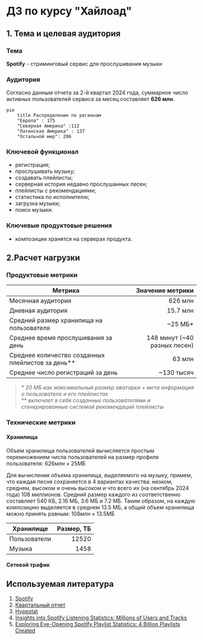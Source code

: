 # ДЗ по курсу "Хайлоад"
## 1. Тема и целевая аудитория
### Тема
**Spotify** - стриминговый сервис для прослушивания музыки  
### Аудитория 
Согласно данным отчета за 2-й квартал 2024 года, суммарное число активных пользователей сервиса за месяц составляет **626 млн**.
```mermaid
pie
    title Распределение по регионам
    "Европа" : 175
    "Северная Америка" :112
    "Латинская Америка" : 137
    "Остальной мир": 206 
```
### Ключевой функционал
* регистрация;
* прослушивать музыку;
* создавать плейлисты;
* серверная история недавно прослушанных песен;
* плейлисты с рекомендациями;
* статистика по исполнителю;
* загрузка музыки;
* поиск музыки.
### Ключевые продуктовые решения
* композиции хранятся на серверах продукта.
## 2.Расчет нагрузки
### Продуктовые метрики
| Метрика                                          	|             Значение метрики 	|
|--------------------------------------------------	|-----------------------------:	|
| Месячная аудитория                               	|                      626 млн 	|
| Дневная аудитория                                	|                     15.7 млн 	|
| Средний размер хранилища на пользователя         	|                      ~25 МБ* 	|
| Среднее время прослушивания за день              	| 148 минут (~40 разных песен) 	|
| Среднее количество созданных плейлистов за день**	|                       63 млн 	|
| Среднее число регистраций за день                	|                   ~130 тысяч 	|

> \* *20 МБ как максимальный размер аватарки + мета информация о пользователе и его плейлистах*  
> \** *включает в себя созданные пользователями и сгенерированные системой рекомендаций плейлисты*
### Технические метрики
#### Хранилища
Объем хранилища пользователей вычисляется простым перемножением числа пользователей на размер профиля пользователя: $626 млн \times 25 МБ$

Для вычисления объема хранилища, выделяемого на музыку, примем, что каждая песня сохраняется в 4 вариантах качества: низком, среднем, высоком и очень высоком и что всего их (на сентябрь 2024 года) 108 миллионов. Средний размер каждого из соответственно составляет 540 КБ, 2.16 МБ, 3.6 МБ и 7.2 МБ. Таким образом, на каждую композицию выделяется в среднем 13.5 МБ, а общий объем хранилища можно принять равным: $108 млн \times 13.5 МБ$

| Хранилище    	| Размер, ТБ 	|
|--------------	|-----------:	|
| Пользователи 	|      12520 	|
| Музыка       	|       1458 	|

#### Сетевой трафик


## Используемая литература
1. [Spotify](https://open.spotify.com/)
2. [Квартальный отчет](https://investors.spotify.com/financials/default.aspx#quarterly-results)
3. [Hypestat](https://hypestat.com/info/spotify.com)
4. [Insights into Spotify Listening Statistics: Millions of Users and Tracks](https://wifitalents.com/statistic/spotify-listening/)
5. [Exploring Eye-Opening Spotify Playlist Statistics: 4 Billion Playlists Created](https://gitnux.org/spotify-playlist-statistics/)

